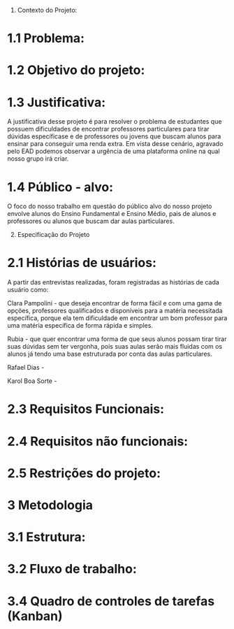 
1. Contexto do Projeto:

# 1.1 Problema:



# 1.2 Objetivo do projeto:



# 1.3 Justificativa:
A justificativa desse projeto é para resolver o problema de estudantes que possuem dificuldades de encontrar professores particulares para tirar dúvidas específicase e de professores ou jovens que buscam alunos para ensinar para conseguir uma renda extra. Em vista desse cenário, agravado pelo EAD podemos observar a urgência de uma plataforma online na qual nosso grupo irá criar. 

# 1.4 Público - alvo: 

O foco do nosso trabalho em questão do público alvo do nosso projeto envolve alunos do Ensino Fundamental e Ensino Médio, pais de alunos e professores ou alunos que buscam dar aulas particulares. 

2. Especificação do Projeto

# 2.1 Histórias de usuários:

A partir das entrevistas realizadas, foram registradas as histórias de cada usuário como:

Clara Pampolini - que deseja encontrar de forma fácil e com uma gama de opções, professores qualificados e disponíveis para a matéria necessitada específica, porque ela tem dificuldade em encontrar um bom professor para uma matéria específica de forma rápida e simples.

Rubia - que quer encontrar uma forma de que seus alunos possam tirar tirar suas dúvidas sem ter vergonha, pois suas aulas serão mais fluidas com os alunos já tendo uma base estruturada por conta das aulas particulares.

Rafael Dias - 



Karol Boa Sorte - 




# 2.3 Requisitos Funcionais:



# 2.4 Requisitos não funcionais:



# 2.5 Restrições do projeto:

# 3 Metodologia 

# 3.1 Estrutura:


# 3.2 Fluxo de trabalho:

# 3.4 Quadro de controles de tarefas (Kanban)


